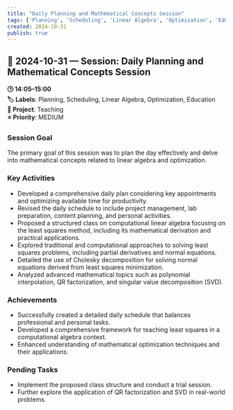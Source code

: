 ```yaml
---
title: "Daily Planning and Mathematical Concepts Session"
tags: ['Planning', 'Scheduling', 'Linear Algebra', 'Optimization', 'Education']
created: 2024-10-31
publish: true
---
```


## 📅 2024-10-31 — Session: Daily Planning and Mathematical Concepts Session

**🕒 14:05–15:00**  
**🏷️ Labels**: Planning, Scheduling, Linear Algebra, Optimization, Education  
**📂 Project**: Teaching  
**⭐ Priority**: MEDIUM  


### Session Goal
The primary goal of this session was to plan the day effectively and delve into mathematical concepts related to linear algebra and optimization.

### Key Activities
- Developed a comprehensive daily plan considering key appointments and optimizing available time for productivity.
- Revised the daily schedule to include project management, lab preparation, content planning, and personal activities.
- Proposed a structured class on computational linear algebra focusing on the least squares method, including its mathematical derivation and practical applications.
- Explored traditional and computational approaches to solving least squares problems, including partial derivatives and normal equations.
- Detailed the use of Cholesky decomposition for solving normal equations derived from least squares minimization.
- Analyzed advanced mathematical topics such as polynomial interpolation, QR factorization, and singular value decomposition (SVD).

### Achievements
- Successfully created a detailed daily schedule that balances professional and personal tasks.
- Developed a comprehensive framework for teaching least squares in a computational algebra context.
- Enhanced understanding of mathematical optimization techniques and their applications.

### Pending Tasks
- Implement the proposed class structure and conduct a trial session.
- Further explore the application of QR factorization and SVD in real-world problems.
